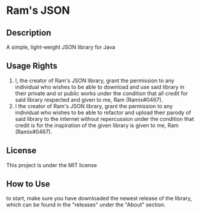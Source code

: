 # Ram's JSON

## Description

A simple, light-weight JSON library for Java

## Usage Rights

1. I, the creator of Ram's JSON library, grant the permission to any individual who wishes to be able to download and use said library in their private and or public works under the condition that all credit for said library respected and given to me, Ram (Ramix#0467).
2. I the creator of Ram's JSON library, grant the permission to any individual who wishes to be able to refactor and upload their parody of said library to the internet without repercussion under the condition that credit is for the inspiration of the given library is given to me, Ram (Ramix#0467). 

## License

This project is under the MIT license

## How to Use

to start, make sure you have downloaded the newest release of the library, which can be found in the "releases" under the "About" section.
